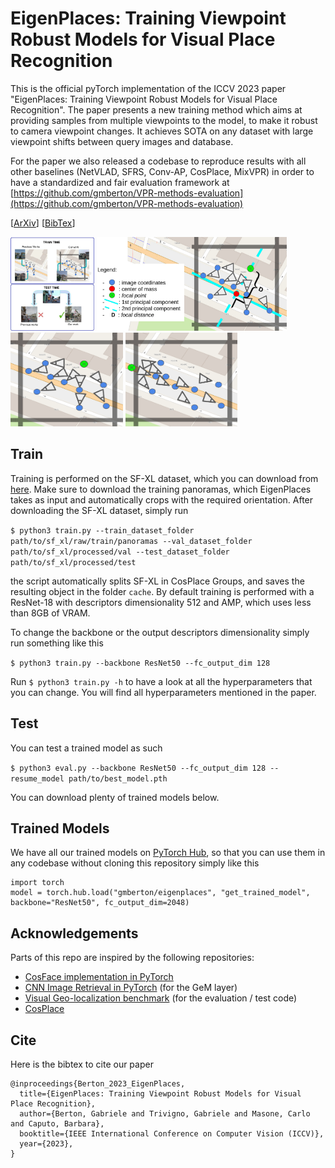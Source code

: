 
# EigenPlaces: Training Viewpoint Robust Models for Visual Place Recognition

This is the official pyTorch implementation of the ICCV 2023 paper "EigenPlaces: Training Viewpoint Robust Models for Visual Place Recognition".
The paper presents a new training method which aims at providing samples from multiple viewpoints to the model, to make it robust to camera viewpoint changes. It achieves SOTA on any dataset with large viewpoint shifts between query images and database.

For the paper we also released a codebase to reproduce results with all other baselines (NetVLAD, SFRS, Conv-AP, CosPlace, MixVPR) in order to have a standardized and fair evaluation framework at [https://github.com/gmberton/VPR-methods-evaluation](https://github.com/gmberton/VPR-methods-evaluation)

[[ArXiv](https://arxiv.org/abs/2308.10832)] [[BibTex](https://github.com/gmberton/EigenPlaces#cite)]

<p float="left">
  <img src="https://github.com/gmberton/gmberton.github.io/blob/main/assets/EigenPlaces/teaser.jpg" height="150" />
  <img src="https://github.com/gmberton/gmberton.github.io/blob/main/assets/EigenPlaces/eigen_map.jpg" height="150" /> 
  <img src="https://github.com/gmberton/gmberton.github.io/blob/main/assets/EigenPlaces/lateral_loss.png" height="150" />
  <img src="https://github.com/gmberton/gmberton.github.io/blob/main/assets/EigenPlaces/frontal_loss.png" height="150" />
</p>


## Train
Training is performed on the SF-XL dataset, which you can download from [here](https://github.com/gmberton/CosPlace). Make sure to download the training panoramas, which EigenPlaces takes as input and automatically crops with the required orientation.
After downloading the SF-XL dataset, simply run 

`$ python3 train.py --train_dataset_folder path/to/sf_xl/raw/train/panoramas --val_dataset_folder path/to/sf_xl/processed/val --test_dataset_folder path/to/sf_xl/processed/test`

the script automatically splits SF-XL in CosPlace Groups, and saves the resulting object in the folder `cache`.
By default training is performed with a ResNet-18 with descriptors dimensionality 512 and AMP, which uses less than 8GB of VRAM.

To change the backbone or the output descriptors dimensionality simply run something like this

`$ python3 train.py --backbone ResNet50 --fc_output_dim 128`

Run `$ python3 train.py -h` to have a look at all the hyperparameters that you can change. You will find all hyperparameters mentioned in the paper.

## Test
You can test a trained model as such

`$ python3 eval.py --backbone ResNet50 --fc_output_dim 128 --resume_model path/to/best_model.pth`

You can download plenty of trained models below.

## Trained Models

We have all our trained models on [PyTorch Hub](https://pytorch.org/docs/stable/hub.html), so that you can use them in any codebase without cloning this repository simply like this
```
import torch
model = torch.hub.load("gmberton/eigenplaces", "get_trained_model", backbone="ResNet50", fc_output_dim=2048)
```


## Acknowledgements
Parts of this repo are inspired by the following repositories:
- [CosFace implementation in PyTorch](https://github.com/MuggleWang/CosFace_pytorch/blob/master/layer.py)
- [CNN Image Retrieval in PyTorch](https://github.com/filipradenovic/cnnimageretrieval-pytorch) (for the GeM layer)
- [Visual Geo-localization benchmark](https://github.com/gmberton/deep-visual-geo-localization-benchmark) (for the evaluation / test code)
- [CosPlace](https://github.com/gmberton/EigenPlaces)

## Cite
Here is the bibtex to cite our paper
```
@inproceedings{Berton_2023_EigenPlaces,
  title={EigenPlaces: Training Viewpoint Robust Models for Visual Place Recognition},
  author={Berton, Gabriele and Trivigno, Gabriele and Masone, Carlo and Caputo, Barbara},
  booktitle={IEEE International Conference on Computer Vision (ICCV)},
  year={2023},
}
```
